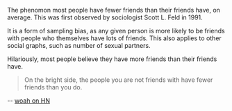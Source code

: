 The phenomon most people have fewer friends than their friends have, on average.  This was first observed by sociologist Scott L. Feld in 1991.

It is a form of sampling bias, as any given person is more likely to be friends with people who themselves have lots of friends.  This also applies to other social graphs, such as number of sexual partners.

Hilariously, most people believe they have more friends than their friends have.

> On the bright side, the people you are not friends with have fewer friends than you do.

-- [woah on HN](https://news.ycombinator.com/item?id=33781098)

